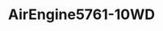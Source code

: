 ---
id: '1'
price: '49.40'
title: AirEngine5761-10WD
description: >-
  
default_thumbnail_image: images/huawei/huaweiAP/AirEngine5761-10WD_pic/front_top.png
default_original_image: images/huawei/huaweiAP/AirEngine5761-10WD_pic/front_top.png
featured: true
order: 3
category: src/pages/category/WLAN.md
seo:
  title: Nulla suscipit
  description: 'Lorem ipsum dolor sit amet, consectetur adipiscing elit'
  extra:
    - name: 'og:type'
      value: website
      keyName: property
    - name: 'og:title'
      value: Nulla suscipit
      keyName: property
    - name: 'og:description'
      value: 'Lorem ipsum dolor sit amet, consectetur adipiscing elit'
      keyName: property
    - name: 'og:image'
      value: images/huawei/huaweiAP/AirEngine5761-10WD_pic/front_top.png
      keyName: property
      relativeUrl: true
    - name: 'twitter:card'
      value: summary_large_image
    - name: 'twitter:title'
      value: Nulla suscipit
    - name: 'twitter:description'
      value: 'Lorem ipsum dolor sit amet, consectetur adipiscing elit'
    - name: 'twitter:image'
      value: images/huawei/huaweiAP/AirEngine5761-10WD_pic/front_top.png
      relativeUrl: true
template: product
---